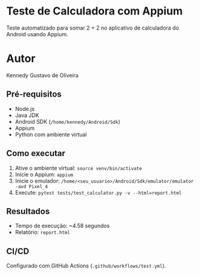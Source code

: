 # Teste de Calculadora com Appium
Teste automatizado para somar 2 + 2 no aplicativo de calculadora do Android usando Appium.

# Autor
Kennedy Gustavo de Oliveira

## Pré-requisitos
- Node.js
- Java JDK
- Android SDK (`/home/kennedy/Android/Sdk`)
- Appium
- Python com ambiente virtual

## Como executar
1. Ative o ambiente virtual: `source venv/bin/activate`
2. Inicie o Appium: `appium`
3. Inicie o emulador: `/home/<seu_usuario>/Android/Sdk/emulator/emulator -avd Pixel_4`
4. Execute: `pytest tests/test_calculator.py -v --html=report.html`

## Resultados
- Tempo de execução: ~4.58 segundos
- Relatório: `report.html`

## CI/CD
Configurado com GitHub Actions (`.github/workflows/test.yml`).

